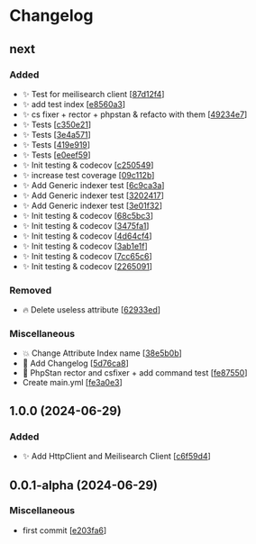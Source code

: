 # Changelog

<a name="next"></a>
## next

### Added

- ✨ Test for meilisearch client [[87d12f4](https://github.com/n-ramos/search-indexer/commit/87d12f40ff65190a8c8e19fec1a5a7bad61c7b28)]
- ✨ add test index [[e8560a3](https://github.com/n-ramos/search-indexer/commit/e8560a336a5d3e4f3ac32c32822e8bb032b313a4)]
- ✨ cs fixer + rector + phpstan &amp; refacto with them [[49234e7](https://github.com/n-ramos/search-indexer/commit/49234e76519bf64eeeef559d4da80ea6baf0aaec)]
- ✨ Tests [[c350e21](https://github.com/n-ramos/search-indexer/commit/c350e21ba9f16c2f66aa1be30e6be9335ee75b3b)]
- ✨ Tests [[3e4a571](https://github.com/n-ramos/search-indexer/commit/3e4a571aa2ba30a584472b081ca3d47a9db4253f)]
- ✨ Tests [[419e919](https://github.com/n-ramos/search-indexer/commit/419e919eed60e64643f0a111a9862102e9808bc6)]
- ✨ Tests [[e0eef59](https://github.com/n-ramos/search-indexer/commit/e0eef592e779707f4d045c02455319f58cd8e801)]
- ✨ Init testing &amp; codecov [[c250549](https://github.com/n-ramos/search-indexer/commit/c250549976857a0fab92fc78a04e633735c65d3f)]
- ✨ increase test coverage [[09c112b](https://github.com/n-ramos/search-indexer/commit/09c112b22f5185a3913f50af2bed9e6bce0e1f7a)]
- ✨ Add Generic indexer test [[6c9ca3a](https://github.com/n-ramos/search-indexer/commit/6c9ca3a40d3eb8e6ab690b6673c58a8560e6b7d1)]
- ✨ Add Generic indexer test [[3202417](https://github.com/n-ramos/search-indexer/commit/32024176ef0943be6cd5f9568fed701b1210621e)]
- ✨ Add Generic indexer test [[3e01f32](https://github.com/n-ramos/search-indexer/commit/3e01f323c5c153ad0471a1cc68fb4e282aa079ea)]
- ✨ Init testing &amp; codecov [[68c5bc3](https://github.com/n-ramos/search-indexer/commit/68c5bc32fec1294632a0e4349bdc5e37f07e6003)]
- ✨ Init testing &amp; codecov [[3475fa1](https://github.com/n-ramos/search-indexer/commit/3475fa178b97647e839cce30bfa0b913bafc6db5)]
- ✨ Init testing &amp; codecov [[4d64cf4](https://github.com/n-ramos/search-indexer/commit/4d64cf4df717419c860d0e359dcbb7361f2d92ec)]
- ✨ Init testing &amp; codecov [[3ab1e1f](https://github.com/n-ramos/search-indexer/commit/3ab1e1f50a165130aed5a8cdb11e8ae4765f7e41)]
- ✨ Init testing &amp; codecov [[7cc65c6](https://github.com/n-ramos/search-indexer/commit/7cc65c6d1436a95a748570f96eefc08824fd7390)]
- ✨ Init testing &amp; codecov [[2265091](https://github.com/n-ramos/search-indexer/commit/2265091ddb11d806c15c2a3e19c02cd64893e6d6)]

### Removed

- 🔥 Delete useless attribute [[62933ed](https://github.com/n-ramos/search-indexer/commit/62933edad5db58f408e650bf01a72ff9cce63ca2)]

### Miscellaneous

- 💥 Change Attribute Index name [[38e5b0b](https://github.com/n-ramos/search-indexer/commit/38e5b0bb41da0e8fb5314db8f0129d2a961a78e4)]
- 📝 Add Changelog [[5d76ca8](https://github.com/n-ramos/search-indexer/commit/5d76ca8983abfcab0b2c06985565295627407805)]
- 🚀 PhpStan rector and csfixer + add command test [[fe87550](https://github.com/n-ramos/search-indexer/commit/fe8755002b7e85c999eccc58f749ff26aeae28ed)]
-  Create main.yml [[fe3a0e3](https://github.com/n-ramos/search-indexer/commit/fe3a0e32b1e4fab5c31ffa4955c99e65d38bb1b0)]


<a name="1.0.0"></a>
## 1.0.0 (2024-06-29)

### Added

- ✨ Add HttpClient and Meilisearch Client [[c6f59d4](https://github.com/n-ramos/search-indexer/commit/c6f59d45f7fa1233f8fb27b02f645b7123609ccf)]


<a name="0.0.1-alpha"></a>
## 0.0.1-alpha (2024-06-29)

### Miscellaneous

-  first commit [[e203fa6](https://github.com/n-ramos/search-indexer/commit/e203fa6d0602498788b4da22fd99453969a3bb11)]


